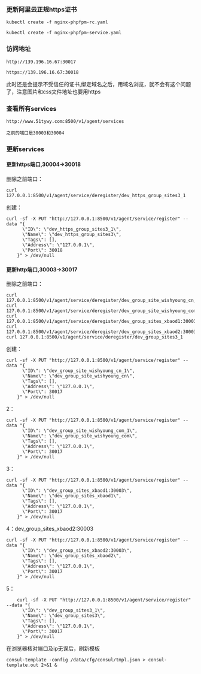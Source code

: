 ### 更新阿里云正规https证书

	kubectl create -f nginx-phpfpm-rc.yaml

	kubectl create -f nginx-phpfpm-service.yaml


### 访问地址


	http://139.196.16.67:30017

	https://139.196.16.67:30018

此时还是会提示不受信任的证书,绑定域名之后，用域名浏览，就不会有这个问题了，注意图片和css文件地址也要用https



### 查看所有services

	http://www.51tywy.com:8500/v1/agent/services

	之前的端口是30003和30004


### 更新services

#### 更新https端口,30004->30018

删除之前端口：

	curl 127.0.0.1:8500/v1/agent/service/deregister/dev_https_group_sites3_1

创建：

	curl -sf -X PUT "http://127.0.0.1:8500/v1/agent/service/register" --data "{
		  \"ID\": \"dev_https_group_sites3_1\",
		  \"Name\": \"dev_https_group_sites3\",
		  \"Tags\": [],
		  \"Address\": \"127.0.0.1\",
		  \"Port\": 30018
		}" > /dev/null



#### 更新http端口,30003->30017

删除之前端口：

	curl 127.0.0.1:8500/v1/agent/service/deregister/dev_group_site_wishyoung_cn_1
	curl 127.0.0.1:8500/v1/agent/service/deregister/dev_group_site_wishyoung_com_1
	curl 127.0.0.1:8500/v1/agent/service/deregister/dev_group_sites_xbaod1:30003
	curl 127.0.0.1:8500/v1/agent/service/deregister/dev_group_sites_xbaod2:30003
	curl 127.0.0.1:8500/v1/agent/service/deregister/dev_group_sites3_1


创建：


	curl -sf -X PUT "http://127.0.0.1:8500/v1/agent/service/register" --data "{
		  \"ID\": \"dev_group_site_wishyoung_cn_1\",
		  \"Name\": \"dev_group_site_wishyoung_cn\",
		  \"Tags\": [],
		  \"Address\": \"127.0.0.1\",
		  \"Port\": 30017
		}" > /dev/null


2：

	curl -sf -X PUT "http://127.0.0.1:8500/v1/agent/service/register" --data "{
		  \"ID\": \"dev_group_site_wishyoung_com_1\",
		  \"Name\": \"dev_group_site_wishyoung_com\",
		  \"Tags\": [],
		  \"Address\": \"127.0.0.1\",
		  \"Port\": 30017
		}" > /dev/null


3：

	curl -sf -X PUT "http://127.0.0.1:8500/v1/agent/service/register" --data "{
		  \"ID\": \"dev_group_sites_xbaod1:30003\",
		  \"Name\": \"dev_group_sites_xbaod1\",
		  \"Tags\": [],
		  \"Address\": \"127.0.0.1\",
		  \"Port\": 30017
		}" > /dev/null



4：dev_group_sites_xbaod2:30003


	curl -sf -X PUT "http://127.0.0.1:8500/v1/agent/service/register" --data "{
		  \"ID\": \"dev_group_sites_xbaod2:30003\",
		  \"Name\": \"dev_group_sites_xbaod2\",
		  \"Tags\": [],
		  \"Address\": \"127.0.0.1\",
		  \"Port\": 30017
		}" > /dev/null


5：

		curl -sf -X PUT "http://127.0.0.1:8500/v1/agent/service/register" --data "{
		  \"ID\": \"dev_group_sites3_1\",
		  \"Name\": \"dev_group_sites3\",
		  \"Tags\": [],
		  \"Address\": \"127.0.0.1\",
		  \"Port\": 30017
		}" > /dev/null


在浏览器核对端口及ip无误后，刷新模板


	consul-template -config /data/cfg/consul/tmpl.json > consul-template.out 2>&1 &